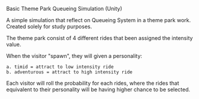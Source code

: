 Basic Theme Park Queueing Simulation (Unity)

A simple simulation that reflect on Queueing System in a theme park work.
Created solely for study purposes.


The theme park consist of 4 different rides that been assigned the intensity value.

When the visitor "spawn", they will given a personality:

    a. timid = attract to low intensity ride
    b. adventurous = attract to high intensity ride
    
Each visitor will roll the probability for each rides, where the rides that equivalent to their personality will be having higher chance to be selected.
